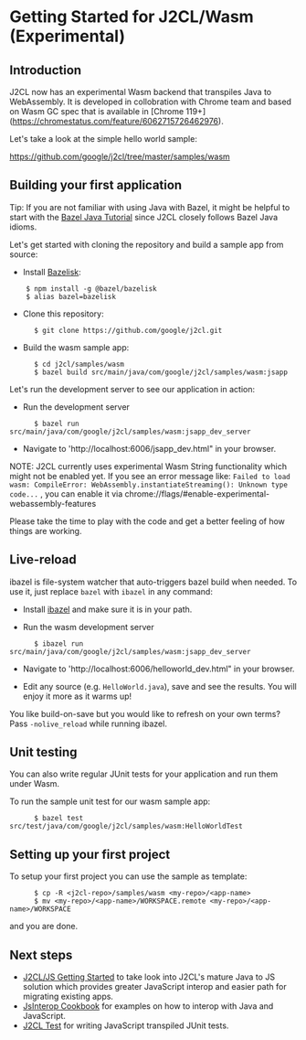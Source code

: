 
 <!-- TOC -->

# Getting Started for J2CL/Wasm (Experimental)

## Introduction

J2CL now has an experimental Wasm backend that transpiles Java to WebAssembly.
It is developed in collobration with Chrome team and based on Wasm GC spec that is
available in [Chrome 119+] (https://chromestatus.com/feature/6062715726462976).

Let's take a look at the simple hello world sample:

https://github.com/google/j2cl/tree/master/samples/wasm

## Building your first application

Tip: If you are not familiar with using Java with Bazel, it might be helpful to
start with the
[Bazel Java Tutorial](https://bazel.build/tutorials/java)
since J2CL closely follows Bazel Java idioms.

Let's get started with cloning the repository and build a sample app from
source:

-   Install [Bazelisk](https://github.com/bazelbuild/bazelisk):

```shell
    $ npm install -g @bazel/bazelisk
    $ alias bazel=bazelisk
```

-   Clone this repository:

```shell
      $ git clone https://github.com/google/j2cl.git
```

-   Build the wasm sample app:


```shell
      $ cd j2cl/samples/wasm
      $ bazel build src/main/java/com/google/j2cl/samples/wasm:jsapp
```

Let's run the development server to see our application in action:



-   Run the development server

```shell
      $ bazel run src/main/java/com/google/j2cl/samples/wasm:jsapp_dev_server
```
-   Navigate to 'http://localhost:6006/jsapp_dev.html" in your browser.

NOTE: J2CL currently uses experimental Wasm String functionality which might not be enabled
yet. If you see an
error message like: `Failed to load wasm: CompileError: WebAssembly.instantiateStreaming(): Unknown type code...`
, you can enable it via chrome://flags/#enable-experimental-webassembly-features

Please take the time to play with the code and get a better feeling of how
things are working.

## Live-reload

ibazel is file-system watcher that auto-triggers bazel build when needed. To use
it, just replace `bazel` with `ibazel` in any command:

-   Install [ibazel](https://github.com/bazelbuild/bazel-watcher#installation)
    and make sure it is in your path.

-   Run the wasm development server

```shell
      $ ibazel run src/main/java/com/google/j2cl/samples/wasm:jsapp_dev_server
```

-   Navigate to 'http://localhost:6006/helloworld_dev.html" in your browser.

-   Edit any source (e.g. `HelloWorld.java`), save and see the results. You will
    enjoy it more as it warms up!

You like build-on-save but you would like to refresh on your own terms? Pass
`-nolive_reload` while running ibazel.

## Unit testing

You can also write regular JUnit tests for your application and run them under
Wasm.

To run the sample unit test for our wasm sample app:

```shell
      $ bazel test src/test/java/com/google/j2cl/samples/wasm:HelloWorldTest
```

## Setting up your first project

To setup your first project you can use the sample as template:

```shell
      $ cp -R <j2cl-repo>/samples/wasm <my-repo>/<app-name>
      $ mv <my-repo>/<app-name>/WORKSPACE.remote <my-repo>/<app-name>/WORKSPACE
```

and you are done.

## Next steps

*   [J2CL/JS Getting Started](getting-started.md) to take look into J2CL's mature Java to JS solution which
    provides greater JavaScript interop and easier path for migrating existing apps.
*   [JsInterop Cookbook](jsinterop-by-example.md) for examples on how to interop
    with Java and JavaScript.
*   [J2CL Test](junit.md) for writing JavaScript transpiled JUnit tests.